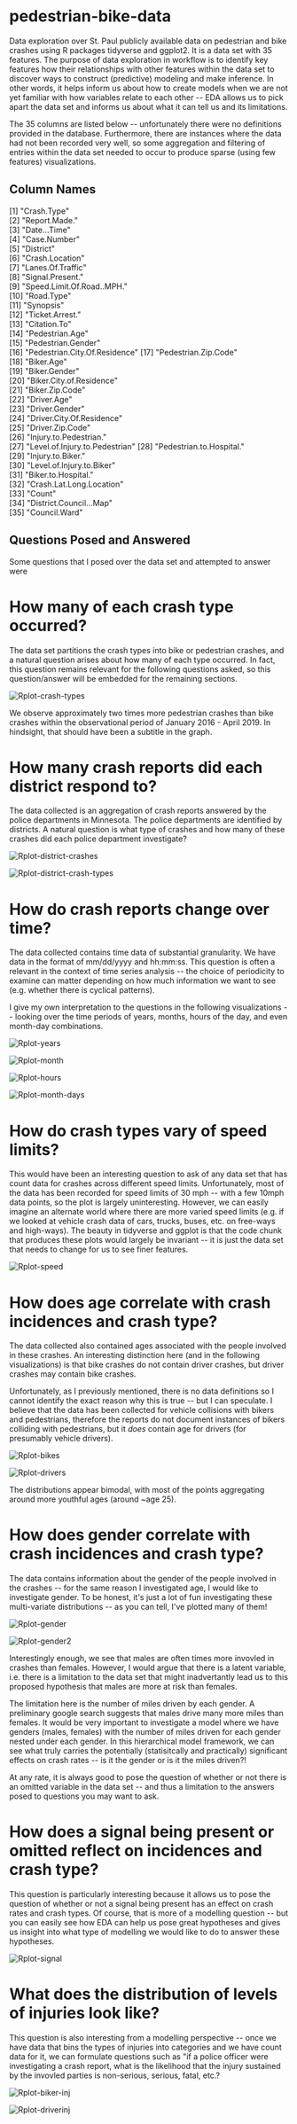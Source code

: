 # pedestrian-bike-data

Data exploration over St. Paul publicly available data on pedestrian and bike crashes using R packages tidyverse and ggplot2.
It is a data set with 35 features. The purpose of data exploration in workflow is to identify key features how their relationships with other features within the data set to discover ways to construct (predictive) modeling and make inference. In other words, it helps inform us about how to create models when we are not yet familiar with how variables relate to each other -- EDA allows us to pick apart the data set and informs us about what it can tell us and its limitations. 

The 35 columns are listed below -- unfortunately there were no definitions provided in the database. Furthermore, there are instances where the data had not been recorded very well, so some aggregation and filtering of entries within the data set needed to occur to produce sparse (using few features) visualizations.

## Column Names
 [1] "Crash.Type"                   
 [2] "Report.Made."                 
 [3] "Date...Time"                  
 [4] "Case.Number"                  
 [5] "District"                     
 [6] "Crash.Location"               
 [7] "Lanes.Of.Traffic"             
 [8] "Signal.Present."              
 [9] "Speed.Limit.Of.Road..MPH."    
[10] "Road.Type"                    
[11] "Synopsis"                     
[12] "Ticket.Arrest."               
[13] "Citation.To"                  
[14] "Pedestrian.Age"               
[15] "Pedestrian.Gender"            
[16] "Pedestrian.City.Of.Residence" 
[17] "Pedestrian.Zip.Code"          
[18] "Biker.Age"                    
[19] "Biker.Gender"                 
[20] "Biker.City.of.Residence"      
[21] "Biker.Zip.Code"               
[22] "Driver.Age"                   
[23] "Driver.Gender"                
[24] "Driver.City.Of.Residence"     
[25] "Driver.Zip.Code"              
[26] "Injury.to.Pedestrian."        
[27] "Level.of.Injury.to.Pedestrian"
[28] "Pedestrian.to.Hospital."      
[29] "Injury.to.Biker."             
[30] "Level.of.Injury.to.Biker"     
[31] "Biker.to.Hospital."           
[32] "Crash.Lat.Long.Location"      
[33] "Count"                        
[34] "District.Council...Map"       
[35] "Council.Ward"  

## Questions Posed and Answered
Some questions that I posed over the data set and attempted to answer were

# How many of each crash type occurred?

The data set partitions the crash types into bike or pedestrian crashes, and a natural question arises about how many of each type occurred. In fact, this question remains relevant for the following questions asked, so this question/answer will be embedded for the remaining sections.

![Rplot-crash-types](https://user-images.githubusercontent.com/35606112/60136698-80846a80-976a-11e9-8205-619906ee3764.png)

We observe approximately two times more pedestrian crashes than bike crashes within the observational period of January 2016 - April 2019. In hindsight, that should have been a subtitle in the graph.

# How many crash reports did each district respond to?

The data collected is an aggregation of crash reports answered by the police departments in Minnesota. The police departments are identified by districts. A natural question is what type of crashes and how many of these crashes did each police department investigate?


![Rplot-district-crashes](https://user-images.githubusercontent.com/35606112/60136865-fdafdf80-976a-11e9-8d03-54bf97d75d6c.png)


![Rplot-district-crash-types](https://user-images.githubusercontent.com/35606112/60136970-3f408a80-976b-11e9-8fa7-bd8bff214984.png)

# How do crash reports change over time?

The data collected contains time data of substantial granularity. We have data in the format of mm/dd/yyyy and hh:mm:ss.
This question is often a relevant in the context of time series analysis -- the choice of periodicity to examine can matter depending on how much information we want to see (e.g. whether there is cyclical patterns).

I give my own interpretation to the questions in the following visualizations -- looking over the time periods of years, months, hours of the day, and even month-day combinations.

![Rplot-years](https://user-images.githubusercontent.com/35606112/60137074-8890da00-976b-11e9-8b81-6aed8b6e9ebe.png)

![Rplot-month](https://user-images.githubusercontent.com/35606112/60137121-a100f480-976b-11e9-85aa-7112a4ccb40e.png)

![Rplot-hours](https://user-images.githubusercontent.com/35606112/60137184-d1489300-976b-11e9-8709-894936c65218.png)

![Rplot-month-days](https://user-images.githubusercontent.com/35606112/60137234-eb827100-976b-11e9-884b-a5f863d528f5.png)

# How do crash types vary of speed limits?

This would have been an interesting question to ask of any data set that has count data for crashes across different speed limits. Unfortunately, most of the data has been recorded for speed limits of 30 mph -- with a few 10mph data points, so the plot is largely uninteresting. However, we can easily imagine an alternate world where there are more varied speed limits (e.g. if we looked at vehicle crash data of cars, trucks, buses, etc. on free-ways and high-ways). The beauty in tidyverse and ggplot is that the code chunk that produces these plots would largely be invariant -- it is just the data set that needs to change for us to see finer features.

![Rplot-speed](https://user-images.githubusercontent.com/35606112/60137292-0b199980-976c-11e9-81ba-84e8fd13fd6a.png)

# How does age correlate with crash incidences and crash type?

The data collected also contained ages associated with the people involved in these crashes. An interesting distinction here (and in the following visualizations) is that bike crashes do not contain driver crashes, but driver crashes may contain bike crashes. 

Unfortunately, as I previously mentioned, there is no data definitions so I cannot identify the exact reason why this is true -- but I can speculate. I believe that the data has been collected for vehicle collisions with bikers and pedestrians, therefore the reports do not document instances of bikers colliding with pedestrians, but it *does* contain age for drivers (for presumably vehicle drivers).


![Rplot-bikes](https://user-images.githubusercontent.com/35606112/60137311-1c62a600-976c-11e9-971d-837ccb2a5d1b.png)

![Rplot-drivers](https://user-images.githubusercontent.com/35606112/60137337-33a19380-976c-11e9-865d-e5c74038a45a.png)

The distributions appear bimodal, with most of the points aggregating around more youthful ages (around ~age 25).

# How does gender correlate with crash incidences and crash type?

The data contains information about the gender of the people involved in the crashes -- for the same reason I investigated age, I would like to investigate gender. To be honest, it's just a lot of fun investigating these multi-variate distributions -- as you can tell, I've plotted many of them!

![Rplot-gender](https://user-images.githubusercontent.com/35606112/60137370-4c11ae00-976c-11e9-9d9d-e71a94e38de5.png)

![Rplot-gender2](https://user-images.githubusercontent.com/35606112/60137407-68ade600-976c-11e9-91f3-12464e4a41f3.png)

Interestingly enough, we see that males are often times more invovled in crashes than females. However, I would argue that there is a latent variable, i.e. there is a limitation to the data set that might inadvertantly lead us to this proposed hypothesis that males are more at risk than females.

The limitation here is the number of miles driven by each gender. A preliminary google search suggests that males drive many more miles than females. It would be very important to investigate a model where we have genders (males, females) with the number of miles driven for each gender nested under each gender. In this hierarchical model framework, we can see what truly carries the potentially (statisitcally and practically) significant effects on crash rates -- is it the gender or is it the miles driven?!

At any rate, it is always good to pose the question of whether or not there is an omitted variable in the data set -- and thus a limitation to the answers posed to questions you may want to ask.

# How does a signal being present or omitted reflect on incidences and crash type?

This question is particularly interesting because it allows us to pose the question of whether or not a signal being present has an effect on crash rates and crash types. Of course, that is more of a modelling question -- but you can easily see how EDA can help us pose great hypotheses and gives us insight into what type of modelling we would like to do to answer these hypotheses.

![Rplot-signal](https://user-images.githubusercontent.com/35606112/60137488-ab6fbe00-976c-11e9-9e88-2cebfdbc6b91.png)

# What does the distribution of levels of injuries look like?

This question is also interesting from a modelling perspective -- once we have data that bins the types of injuries into categories and we have count data for it, we can formulate questions such as "if a police officer were investigating a crash report, what is the likelihood that the injury sustained by the invovled parties is non-serious, serious, fatal, etc.?

![Rplot-biker-inj](https://user-images.githubusercontent.com/35606112/60137540-d9ed9900-976c-11e9-93d4-f41178b41975.png)

![Rplot-driverinj](https://user-images.githubusercontent.com/35606112/60137560-e96ce200-976c-11e9-8419-ddc0295a6fab.png)
